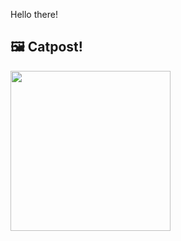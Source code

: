 Hello there!



## 🖼️ Catpost!

<sub>
    <img src="https://cdn2.thecatapi.com/images/ccd.jpg" height="256">
</sub>

